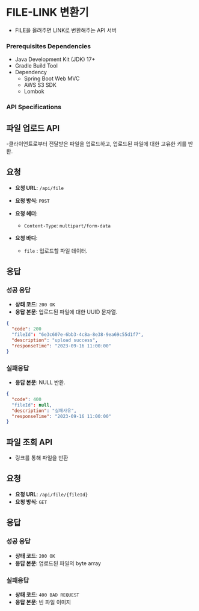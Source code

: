 # FILE-LINK 변환기

- FILE을 올려주면 LINK로 변환해주는 API 서버

### Prerequisites Dependencies

- Java Development Kit (JDK) 17+
- Gradle Build Tool
- Dependency
    - Spring Boot Web MVC
    - AWS S3 SDK
    - Lombok

### API Specifications

## 파일 업로드 API

-클라이언트로부터 전달받은 파일을 업로드하고, 업로드된 파일에 대한 고유한 키를 반환.

## 요청

- **요청 URL**: `/api/file`
- **요청 방식**: `POST`
- **요청 헤더**:
    - `Content-Type`: `multipart/form-data`

- **요청 바디**:
    - `file` : 업로드할 파일 데이터.

## 응답

### 성공 응답

- **상태 코드**: `200 OK`
- **응답 본문**: 업로드된 파일에 대한 UUID 문자열.

```json
{
  "code": 200
  "fileId": "6e3c607e-6bb3-4c8a-8e38-9ea69c55d1f7",
  "description": "upload success",
  "responseTime": "2023-09-16 11:00:00"
}
```

### 실패응답

- **응답 본문**: NULL 반환.

```json
{
  "code": 400
  "fileId": null,
  "description": "실패사유",
  "responseTime": "2023-09-16 11:00:00"
}
```

## 파일 조회 API

- 링크를 통해 파일을 반환

## 요청

- **요청 URL**: `/api/file/{fileId}`
- **요청 방식**: `GET`

## 응답

### 성공 응답

- **상태 코드**: `200 OK`
- **응답 본문**: 업로드된 파일의 byte array

### 실패응답

- **상태 코드**: `400 BAD REQUEST`
- **응답 본문**: 빈 파일 이미지 

